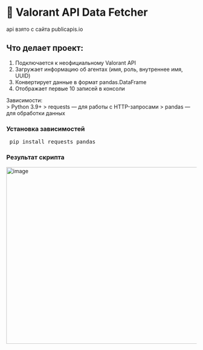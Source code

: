 # 🔫 Valorant API Data Fetcher
api взято с сайта publicapis.io
## Что делает проект:
1. Подключается к неофициальному Valorant API
2. Загружает информацию об агентах (имя, роль, внутреннее имя, UUID)
3. Конвертирует данные в формат pandas.DataFrame
4. Отображает первые 10 записей в консоли


  <summary>Зависимости:</summary>
> Python 3.9+
> requests — для работы с HTTP-запросами
> pandas — для обработки данных

### Установка зависимостей
<pre> pip install requests pandas </pre>

### Результат скрипта

<img width="886" height="467" alt="image" src="https://github.com/user-attachments/assets/7d9babc4-02b8-42fd-a3d0-a96cf7074e6f" />
